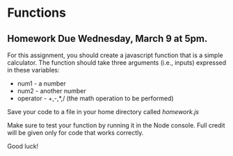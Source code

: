 # Functions

## Homework Due Wednesday, March 9 at 5pm.

For this assignment, you should create a javascript function that is a simple 
calculator. The function should take three arguments (i.e., inputs) expressed 
in these variables:

* num1 - a number
* num2 - another number
* operator - +,-,*,/ (the math operation to be performed)

Save your code to a file in your home directory called *homework.js*

Make sure to test your function by running it in the Node console. Full credit 
will be given only for code that works correctly.

Good luck!

